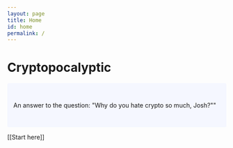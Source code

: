 ```yaml
---
layout: page
title: Home
id: home
permalink: /
---
```


# Cryptopocalyptic

<p style="padding: 3em 1em; background: #f5f7ff; border-radius: 4px;">
  An answer to the question: "Why do you hate crypto so much, Josh?""
</p>

[[Start here]]

<style>
  .wrapper {
    max-width: 46em;
  }
</style>
